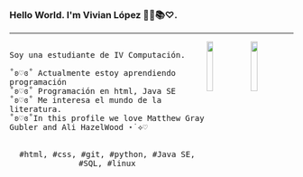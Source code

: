 ### Hello World. I'm Vivian López 📝📎📚♡︎.
---
<p>
  <img src="https://i.gifer.com/origin/d3/d38a56c952e7e4db1cdd24a8f05d114e_w200.gif" align="right" width="15%"/>
  <img src="https://img1.picmix.com/output/stamp/thumb/2/7/3/8/1638372_12432.gif" align="right" width="15%"/>
  <samp>
    <br>Soy una estudiante de IV Computación.
    <br>
    <br>˚ʚ♡ɞ˚ Actualmente estoy aprendiendo programación 
    <br>˚ʚ♡ɞ˚ Programación en html, Java SE 
    <br>˚ʚ♡ɞ˚ Me interesa el mundo de la literatura. 
    <br>˚ʚ♡ɞ˚In this profile we love Matthew Gray Gubler and Ali HazelWood ⋆˙⟡♡
    </samp>
   <br>
  <br>
  <p align="center">
    <samp>
      #html, #css, #git, #python, #Java SE, #SQL, #linux
     </samp>
    <br>
  </p>
  
</p>
